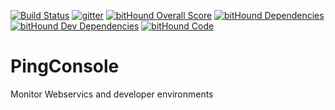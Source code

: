 [![Build Status](https://travis-ci.org/srv94/PingConsole.svg?branch=master)](https://travis-ci.org/srv94/PingConsole) 
[![gitter](https://badges.gitter.im/borysn/spring-boot-angular2.svg)](https://gitter.im/pingconsole/Lobby?utm_source=share-link&utm_medium=link&utm_campaign=share-link)
[![bitHound Overall Score](https://www.bithound.io/github/srv94/PingConsole/badges/score.svg)](https://www.bithound.io/github/srv94/PingConsole)
[![bitHound Dependencies](https://www.bithound.io/github/srv94/PingConsole/badges/dependencies.svg)](https://www.bithound.io/github/srv94/PingConsole/master/dependencies/npm)
[![bitHound Dev Dependencies](https://www.bithound.io/github/srv94/PingConsole/badges/devDependencies.svg)](https://www.bithound.io/github/srv94/PingConsole/master/dependencies/npm)
[![bitHound Code](https://www.bithound.io/github/srv94/PingConsole/badges/code.svg)](https://www.bithound.io/github/srv94/PingConsole)
# PingConsole
Monitor Webservics and developer environments

